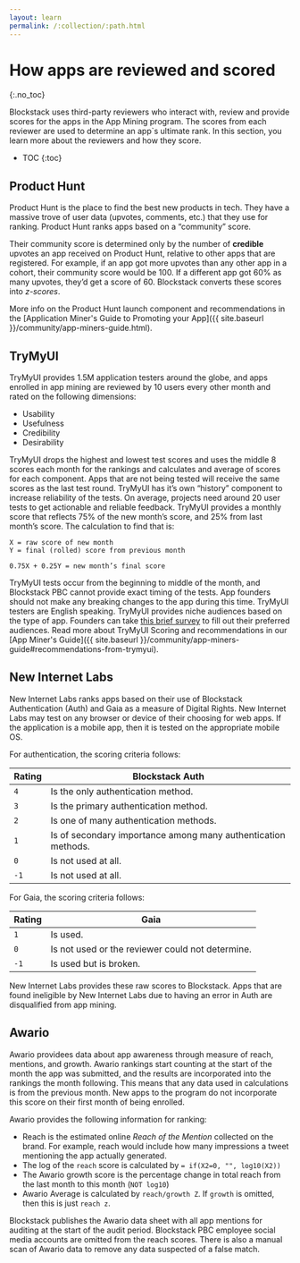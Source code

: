 ```yaml
---
layout: learn
permalink: /:collection/:path.html
---
```

# How apps are reviewed and scored
{:.no_toc}

Blockstack uses third-party reviewers who interact with, review and provide scores for the apps in the App Mining program. The scores from each reviewer are used to determine an app`s ultimate rank. In this section, you learn more about the reviewers and how they score.

* TOC
{:toc}

## Product Hunt

Product Hunt is the place to find the best new products in tech. They have a massive trove of user data (upvotes, comments, etc.) that they use for ranking. Product Hunt ranks apps based on a “community” score.

Their community score is determined only by the number of **credible** upvotes an app received on Product Hunt, relative to other apps that are registered. For example, if an app got more upvotes than any other app in a cohort, their community score would be 100. If a different app got 60% as many upvotes, they’d get a score of 60. Blockstack converts these scores into *z-scores*.

More info on the Product Hunt launch component and recommendations in the [Application Miner's Guide to Promoting your App]({{ site.baseurl }}/community/app-miners-guide.html).  

## TryMyUI

TryMyUI provides 1.5M application testers around the globe, and apps enrolled in app mining are reviewed by 10 users every other month and rated on the following dimensions:

* Usability
* Usefulness
* Credibility
* Desirability

TryMyUI drops the highest and lowest test scores and uses the middle 8 scores each month for the rankings and calculates and average of scores for each component. Apps that are not being tested will receive the same scores as the last test round.  TryMyUI has it’s own “history” component to increase reliability of the tests. On average, projects need around 20 user tests to get actionable and reliable feedback. TryMyUI provides a monthly score that reflects 75% of the new month’s score, and 25% from last month’s score. The calculation to find that is: 

```
X = raw score of new month
Y = final (rolled) score from previous month

0.75X + 0.25Y = new month’s final score
```

TryMyUI tests occur from the beginning to middle of the month, and Blockstack PBC cannot provide exact timing of the tests. App founders should not make any breaking changes to the app during this time. TryMyUI testers are English speaking. TryMyUI provides niche audiences based on the type of app.  Founders can take <a href="https://docs.google.com/forms/d/1y_1i5eTYpUQ0119cUieFaj4B9CPfmJilz9zIM5fGjgU/viewform?edit_requested=true" target="_blank">this brief survey</a> to fill out their preferred audiences.  Read more about TryMyUI Scoring and recommendations in our [App Miner's Guide]({{ site.baseurl }}/community/app-miners-guide#recommendations-from-trymyui). 

## New Internet Labs 

New Internet Labs ranks apps based on their use of Blockstack Authentication (Auth) and Gaia as a measure of Digital Rights. New Internet Labs may test on any browser or device of their choosing for web apps. If the application is a mobile app, then it is tested on the appropriate mobile OS. 

For authentication, the scoring criteria follows: 

| Rating | Blockstack Auth|
|---|---|
| `4` | Is the only authentication method.|
| `3` |  Is the primary authentication method.|
| `2` | Is one of many authentication methods. |
| `1` | Is of secondary importance among many authentication methods.|
| `0` |  Is not used at all.|
| `-1` |  Is not used at all.|


For Gaia, the scoring criteria follows: 

| Rating | Gaia|
|---|---|
| `1` | Is used. |
| `0` | Is not used or the reviewer could not determine.|
| `-1` | Is used but is broken. |

New Internet Labs provides these raw scores to Blockstack. Apps that are found ineligible by New Internet Labs due to having an error in Auth are disqualified from app mining.  

## Awario 

Awario providees data about app awareness through measure of reach, mentions, and growth. Awario rankings start counting at the start of the month the app was submitted, and the results are incorporated into the rankings the month following. This means that any data used in calculations is from the previous month. New apps to the program do not incorporate this score on their first month of being enrolled. 

Awario provides the following information for ranking: 


- Reach is the estimated online *Reach of the Mention* collected on the brand. For example, reach would include how many impressions a tweet mentioning the app actually generated. 
- The log of the `reach` score is calculated by `= if(X2=0, "", log10(X2))`
- The Awario growth score is the percentage change in total reach from the last month to this month (`NOT log10`)
- Awario Average is calculated by `reach/growth Z`. If `growth` is omitted, then this is just `reach z`.

Blockstack publishes the Awario data sheet with all app mentions for auditing at the start of the audit period. Blockstack PBC employee social media accounts are omitted from the reach scores. There is also a manual scan of Awario data to remove any data suspected of a false match.

